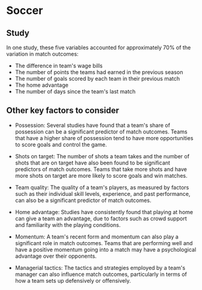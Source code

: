# Soccer

## Study

In one study, these five variables accounted for approximately 70% of the variation in match outcomes:

- The difference in team's wage bills
- The number of points the teams had earned in the previous season
- The number of goals scored by each team in their previous match
- The home advantage
- The number of days since the team's last match

## Other key factors to consider

-	Possession: Several studies have found that a team's share of possession can be a significant predictor of match outcomes. Teams that have a higher share of possession tend to have more opportunities to score goals and control the game.

-	Shots on target: The number of shots a team takes and the number of shots that are on target have also been found to be significant predictors of match outcomes. Teams that take more shots and have more shots on target are more likely to score goals and win matches.

-	Team quality: The quality of a team's players, as measured by factors such as their individual skill levels, experience, and past performance, can also be a significant predictor of match outcomes.

-	Home advantage: Studies have consistently found that playing at home can give a team an advantage, due to factors such as crowd support and familiarity with the playing conditions.

-	Momentum: A team's recent form and momentum can also play a significant role in match outcomes. Teams that are performing well and have a positive momentum going into a match may have a psychological advantage over their opponents.

-	Managerial tactics: The tactics and strategies employed by a team's manager can also influence match outcomes, particularly in terms of how a team sets up defensively or offensively.


